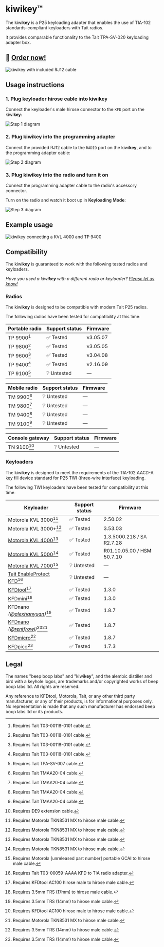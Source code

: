 kiwi**key**™
============

The kiwi**key** is a P25 keyloading adapter that enables the use of TIA-102 standards-compliant keyloaders with Tait radios.

It provides comparable functionality to the Tait TPA-SV-020 keyloading adapter box.

## 🛒 [Order now!](https://shop.beepbooplabs.ltd/products/kiwikey)

![kiwi**key** with included RJ12 cable](images/kiwikey.jpg)

## Usage instructions

### 1. Plug keyloader hirose cable into kiwi**key**

Connect the keyloader's male hirose connector to the `KFD` port on the kiwi**key**:

![Step 1 diagram](<images/instructions/1.png>)

### 2. Plug kiwi**key** into the programming adapter

Connect the provided RJ12 cable to the `RADIO` port on the kiwi**key**, and to the programming adapter cable:

![Step 2 diagram](<images/instructions/2.png>)

### 3. Plug kiwi**key** into the radio and turn it on

Connect the programming adapter cable to the radio's accessory connector.

Turn on the radio and watch it boot up in **Keyloading Mode**:

![Step 3 diagram](<images/instructions/3.png>)

## Example usage

![kiwi**key** connecting a KVL 4000 and TP 9400](images/kvl4000.jpg)

## Compatibility

The kiwi**key** is guaranteed to work with the following tested radios and keyloaders.

*Have you used a kiwi**key** with a different radio or keyloader? [Please let us know!](mailto:info@beepbooplabs.ltd)*

### Radios

The kiwi**key** is designed to be compatible with modern Tait P25 radios.

The following radios have been tested for compatibility at this time:

| Portable radio        | Support status | Firmware |
|-----------------------|----------------|----------|
| TP 9900[^tpcable]     | ✅ Tested      | v3.05.07 |
| TP 9800[^tpcable]     | ✅ Tested      | v3.05.05 |
| TP 9600[^tpcable]     | ✅ Tested      | v3.04.08 |
| TP 9400[^tpcable]     | ✅ Tested      | v2.16.09 |
| TP 9100[^tp9100cable] | ❔ Untested    | —        |

| Mobile radio      | Support status | Firmware |
|-------------------|----------------|----------|
| TM 9900[^tmcable] | ❔ Untested    | —        |
| TM 9800[^tmcable] | ❔ Untested    | —        |
| TM 9400[^tmcable] | ❔ Untested    | —        |
| TM 9100[^tmcable] | ❔ Untested    | —        |

| Console gateway       | Support status | Firmware |
|-----------------------|----------------|----------|
| TN 9100[^serialcable] | ❔ Untested    | —        |

### Keyloaders

The kiwi**key** is designed to meet the requirements of the TIA-102.AACD-A key fill device standard for P25 TWI (three-wire interface) keyloading.

The following TWI keyloaders have been tested for compatibility at this time:

| Keyloader                                                                                                                           | Support status | Firmware                   |
|-------------------------------------------------------------------------------------------------------------------------------------|----------------|----------------------------|
| Motorola KVL 3000[^mxtohirose]                                                                                                      | ✅ Tested      | 2.50.02                    |
| Motorola KVL 3000+[^mxtohirose]                                                                                                     | ✅ Tested      | 3.53.03                    |
| [Motorola KVL 4000](https://www.motorolasolutions.com/en_us/products/p25-products/security/kvl-4000.html)[^mxtohirose]              | ✅ Tested      | 1.3.5000.218 / SA R2.7.28  |
| [Motorola KVL 5000](https://www.motorolasolutions.com/en_us/products/p25-products/security/kvl-5000.html)[^mxtohirose]              | ✅ Tested      | R01.10.05.00 / HSM 50.7.10 |
| [Motorola KVL 7000](https://www.motorolasolutions.com/en_us/products/p25-products/security/kvl-7000.html)[^gcaitohirose]            | ❔ Untested    | —                          |
| [Tait EnableProtect KFD](https://www.taitcommunications.com/products/tait-enable-network-management/enableprotect#KFD)[^taittiabox] | ❔ Untested    | —                          |
| [KFDtool](https://store.kfdtool.com/)[^hirosetohirose]                                                                              | ✅ Tested      | 1.3.0                      |
| [KFDmini](https://www.ebay.com/itm/144716303249)[^trs17tohirose]                                                                    | ✅ Tested      | 1.3.0                      |
| KFDnano *([@alexhanyuan](https://github.com/alexhanyuan))*[^trs14tohirose]                                                         | ✅ Tested      | 1.8.7                      |
| [KFDnano](https://www.ebay.com/usr/rentfrowj) *([@rentfrowj](https://github.com/rentfrowj))*[^hirosetohirose][^mxtohirose]         | ✅ Tested      | 1.8.7                      |
| [KFDmicro](https://store.w3axl.com/products/kfdmicro-3d-printed-case-1)[^trs14tohirose]                                             | ✅ Tested      | 1.8.7                      |
| [KFDpico](https://www.ebay.com/itm/297004299797)[^trs14tohirose]                                                                    | ✅ Tested      | 1.7.3                      |

## Legal

The names "beep boop labs" and "kiwi**key**", and the alembic distiller and bird with a keyhole logos, are trademarks and/or copyrighted works of beep boop labs ltd. All rights are reserved.

Any reference to KFDtool, Motorola, Tait, or any other third party manufacturer, or any of their products, is for informational purposes only. No representation is made that any such manufacturer has endorsed beep boop labs ltd or its products.


[^gcaitohirose]: Requires Motorola [unreleased part number] portable GCAI to hirose male cable.
[^hirosetohirose]: Requires KFDtool AC100 hirose male to hirose male cable.
[^mxtohirose]: Requires Motorola TKN8531 MX to hirose male cable.
[^serialcable]: Requires DE9 extension cable.
[^taittiabox]: Requires Tait T03-00059-AAAA KFD to TIA radio adapter.
[^tmcable]: Requires Tait TMAA20-04 cable.
[^tpcable]: Requires Tait T03-00118-0101 cable.
[^tp9100cable]: Requires Tait TPA-SV-007 cable.
[^trs14tohirose]: Requires 3.5mm TRS (14mm) to hirose male cable.
[^trs17tohirose]: Requires 3.5mm TRS (17mm) to hirose male cable.
